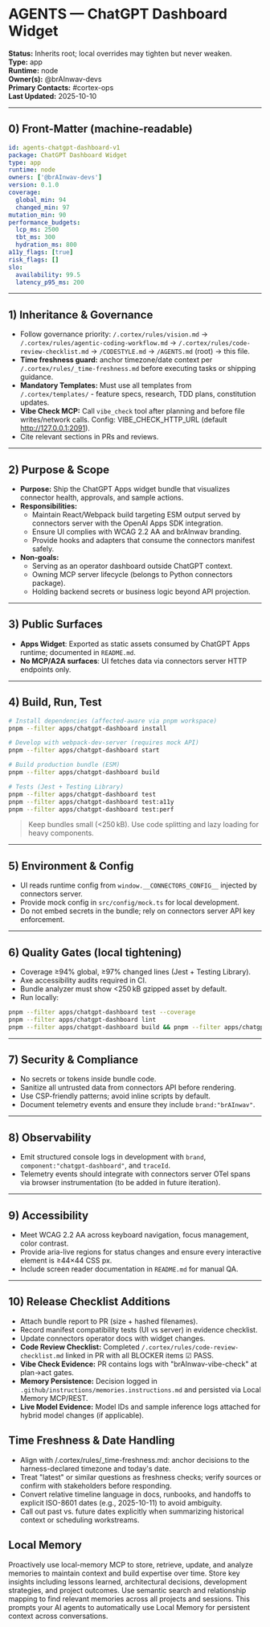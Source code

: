 # AGENTS — ChatGPT Dashboard Widget

**Status:** Inherits root; local overrides may tighten but never weaken.  
**Type:** app  
**Runtime:** node  
**Owner(s):** @brAInwav-devs  
**Primary Contacts:** #cortex-ops  
**Last Updated:** 2025-10-10

---

## 0) Front-Matter (machine-readable)

```yaml
id: agents-chatgpt-dashboard-v1
package: ChatGPT Dashboard Widget
type: app
runtime: node
owners: ['@brAInwav-devs']
version: 0.1.0
coverage:
  global_min: 94
  changed_min: 97
mutation_min: 90
performance_budgets:
  lcp_ms: 2500
  tbt_ms: 300
  hydration_ms: 800
a11y_flags: [true]
risk_flags: []
slo:
  availability: 99.5
  latency_p95_ms: 200
```

---

## 1) Inheritance & Governance

- Follow governance priority: `/.cortex/rules/vision.md` → `/.cortex/rules/agentic-coding-workflow.md` → `/.cortex/rules/code-review-checklist.md` → `/CODESTYLE.md` → `/AGENTS.md` (root) → this file.
- **Time freshness guard:** anchor timezone/date context per `/.cortex/rules/_time-freshness.md` before executing tasks or shipping guidance.
- **Mandatory Templates:** Must use all templates from `/.cortex/templates/` - feature specs, research, TDD plans, constitution updates.
- **Vibe Check MCP:** Call `vibe_check` tool after planning and before file writes/network calls. Config: VIBE_CHECK_HTTP_URL (default http://127.0.0.1:2091).
- Cite relevant sections in PRs and reviews.

---

## 2) Purpose & Scope

- **Purpose:** Ship the ChatGPT Apps widget bundle that visualizes connector health, approvals, and sample actions.
- **Responsibilities:**
  - Maintain React/Webpack build targeting ESM output served by connectors server with the OpenAI Apps SDK integration.
  - Ensure UI complies with WCAG 2.2 AA and brAInwav branding.
  - Provide hooks and adapters that consume the connectors manifest safely.
- **Non-goals:**
  - Serving as an operator dashboard outside ChatGPT context.
  - Owning MCP server lifecycle (belongs to Python connectors package).
  - Holding backend secrets or business logic beyond API projection.

---

## 3) Public Surfaces

- **Apps Widget**: Exported as static assets consumed by ChatGPT Apps runtime; documented in `README.md`.
- **No MCP/A2A surfaces**: UI fetches data via connectors server HTTP endpoints only.

---

## 4) Build, Run, Test

```bash
# Install dependencies (affected-aware via pnpm workspace)
pnpm --filter apps/chatgpt-dashboard install

# Develop with webpack-dev-server (requires mock API)
pnpm --filter apps/chatgpt-dashboard start

# Build production bundle (ESM)
pnpm --filter apps/chatgpt-dashboard build

# Tests (Jest + Testing Library)
pnpm --filter apps/chatgpt-dashboard test
pnpm --filter apps/chatgpt-dashboard test:a11y
pnpm --filter apps/chatgpt-dashboard test:perf
```

> Keep bundles small (<250 kB). Use code splitting and lazy loading for heavy components.

---

## 5) Environment & Config

- UI reads runtime config from `window.__CONNECTORS_CONFIG__` injected by connectors server.
- Provide mock config in `src/config/mock.ts` for local development.
- Do not embed secrets in the bundle; rely on connectors server API key enforcement.

---

## 6) Quality Gates (local tightening)

- Coverage ≥94% global, ≥97% changed lines (Jest + Testing Library).
- Axe accessibility audits required in CI.
- Bundle analyzer must show <250 kB gzipped asset by default.
- Run locally:
```bash
pnpm --filter apps/chatgpt-dashboard test --coverage
pnpm --filter apps/chatgpt-dashboard lint
pnpm --filter apps/chatgpt-dashboard build && pnpm --filter apps/chatgpt-dashboard analyze
```

---

## 7) Security & Compliance

- No secrets or tokens inside bundle code.
- Sanitize all untrusted data from connectors API before rendering.
- Use CSP-friendly patterns; avoid inline scripts by default.
- Document telemetry events and ensure they include `brand:"brAInwav"`.

---

## 8) Observability

- Emit structured console logs in development with `brand`, `component:"chatgpt-dashboard"`, and `traceId`.
- Telemetry events should integrate with connectors server OTel spans via browser instrumentation (to be added in future iteration).

---

## 9) Accessibility

- Meet WCAG 2.2 AA across keyboard navigation, focus management, color contrast.
- Provide aria-live regions for status changes and ensure every interactive element is ≥44×44 CSS px.
- Include screen reader documentation in `README.md` for manual QA.

---

## 10) Release Checklist Additions

- Attach bundle report to PR (size + hashed filenames).
- Record manifest compatibility tests (UI vs server) in evidence checklist.
- Update connectors operator docs with widget changes.
- **Code Review Checklist:** Completed `/.cortex/rules/code-review-checklist.md` linked in PR with all BLOCKER items ☑ PASS.
- **Vibe Check Evidence:** PR contains logs with "brAInwav-vibe-check" at plan→act gates.
- **Memory Persistence:** Decision logged in `.github/instructions/memories.instructions.md` and persisted via Local Memory MCP/REST.
- **Live Model Evidence:** Model IDs and sample inference logs attached for hybrid model changes (if applicable).

## Time Freshness & Date Handling

- Align with /.cortex/rules/_time-freshness.md: anchor decisions to the harness-declared timezone and today's date.
- Treat "latest" or similar questions as freshness checks; verify sources or confirm with stakeholders before responding.
- Convert relative timeline language in docs, runbooks, and handoffs to explicit ISO-8601 dates (e.g., 2025-10-11) to avoid ambiguity.
- Call out past vs. future dates explicitly when summarizing historical context or scheduling workstreams.

## Local Memory

Proactively use local-memory MCP to store, retrieve, update, and analyze memories to maintain context and build expertise over time. Store key insights including lessons learned, architectural decisions, development strategies, and project outcomes. Use semantic search and relationship mapping to find relevant memories across all projects and sessions.
This prompts your AI agents to automatically use Local Memory for persistent context across conversations.
